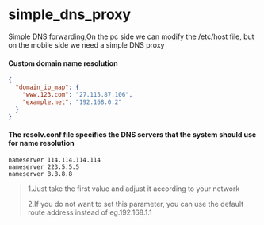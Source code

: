 # simple_dns_proxy 
Simple DNS forwarding,On the pc side we can modify the /etc/host file, but on the mobile side we need a simple DNS proxy

#### Custom domain name resolution
```json
{
  "domain_ip_map": {
    "www.123.com": "27.115.87.106",
    "example.net": "192.168.0.2"
  }
}

```

#### The  resolv.conf  file specifies the DNS servers that the system should use for name resolution
```text
nameserver 114.114.114.114
nameserver 223.5.5.5
nameserver 8.8.8.8
```
> 1.Just take the first value and adjust it according to your network
> 
> 2.If you do not want to set this parameter, you can use the default route address instead of eg.192.168.1.1